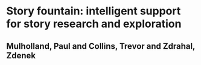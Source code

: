 # Story fountain: intelligent support for story research and exploration
## Mulholland, Paul and Collins, Trevor and Zdrahal, Zdenek

